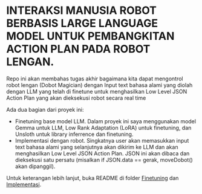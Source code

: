 # INTERAKSI MANUSIA ROBOT BERBASIS LARGE LANGUAGE MODEL UNTUK PEMBANGKITAN ACTION PLAN PADA ROBOT LENGAN.

Repo ini akan membahas tugas akhir bagaimana kita dapat mengontrol robot lengan (Dobot Magician) dengan Input text bahasa alami yang diolah dengan LLM yang telah di finetune untuk menghasilkan Low Level JSON Action Plan yang akan dieksekusi robot secara real time

Ada dua bagian dari proyek ini:
* Finetuning base model LLM. Dalam proyek ini saya menggunakan model Gemma untuk LLM, Low Rank Adaptation (LoRA) untuk finetuning, dan Unsloth untuk library inferrence dan finetuning.
* Implementasi dengan robot. Singkatnya user akan memasukkan input text bahasa alami yang selanjutnya akan dikirim ke LLM dan akan menghasilkan Low Level JSON Action Plan. JSON ini akan dibaca dan dieksekusi satu persatu (misalkan if JSON.data == gerak, moveDobot() akan dipanggil).

Untuk keterangan lebih lanjut, buka README di folder [Finetuning](./finetuning) dan [Implementasi](.implementasi).


